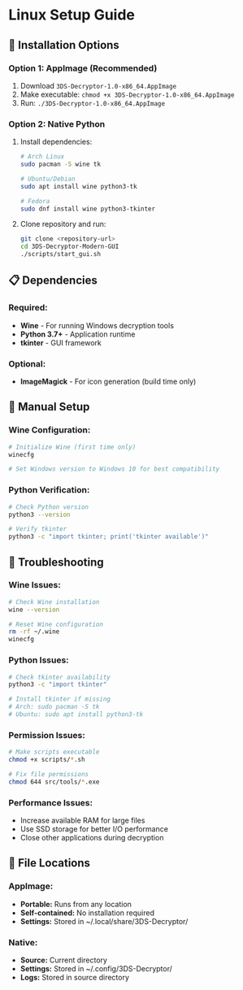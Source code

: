 # Linux Setup Guide

## 🐧 Installation Options

### Option 1: AppImage (Recommended)
1. Download `3DS-Decryptor-1.0-x86_64.AppImage`
2. Make executable: `chmod +x 3DS-Decryptor-1.0-x86_64.AppImage`
3. Run: `./3DS-Decryptor-1.0-x86_64.AppImage`

### Option 2: Native Python
1. Install dependencies:
   ```bash
   # Arch Linux
   sudo pacman -S wine tk
   
   # Ubuntu/Debian
   sudo apt install wine python3-tk
   
   # Fedora
   sudo dnf install wine python3-tkinter
   ```

2. Clone repository and run:
   ```bash
   git clone <repository-url>
   cd 3DS-Decryptor-Modern-GUI
   ./scripts/start_gui.sh
   ```

## 📋 Dependencies

### Required:
- **Wine** - For running Windows decryption tools
- **Python 3.7+** - Application runtime
- **tkinter** - GUI framework

### Optional:
- **ImageMagick** - For icon generation (build time only)

## 🔧 Manual Setup

### Wine Configuration:
```bash
# Initialize Wine (first time only)
winecfg

# Set Windows version to Windows 10 for best compatibility
```

### Python Verification:
```bash
# Check Python version
python3 --version

# Verify tkinter
python3 -c "import tkinter; print('tkinter available')"
```

## 🐛 Troubleshooting

### Wine Issues:
```bash
# Check Wine installation
wine --version

# Reset Wine configuration
rm -rf ~/.wine
winecfg
```

### Python Issues:
```bash
# Check tkinter availability
python3 -c "import tkinter"

# Install tkinter if missing
# Arch: sudo pacman -S tk
# Ubuntu: sudo apt install python3-tk
```

### Permission Issues:
```bash
# Make scripts executable
chmod +x scripts/*.sh

# Fix file permissions
chmod 644 src/tools/*.exe
```

### Performance Issues:
- Increase available RAM for large files
- Use SSD storage for better I/O performance
- Close other applications during decryption

## 📁 File Locations

### AppImage:
- **Portable:** Runs from any location
- **Self-contained:** No installation required
- **Settings:** Stored in ~/.local/share/3DS-Decryptor/

### Native:
- **Source:** Current directory
- **Settings:** Stored in ~/.config/3DS-Decryptor/
- **Logs:** Stored in source directory